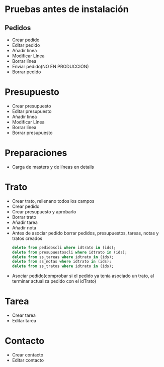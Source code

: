# Pruebas antes de instalación

## Pedidos

* Crear pedido
* Editar pedido
* Añadir línea
* Modificar Línea
* Borrar línea
* Enviar pedido(NO EN PRODUCCIÓN)
* Borrar pedido

# Presupuesto

* Crear presupuesto
* Editar presupuesto
* Añadir línea
* Modificar Línea
* Borrar línea
* Borrar presupuesto

# Preparaciones
* Carga de masters y de líneas en details

# Trato

* Crear trato, rellenano todos los campos
* Crear pedido
* Crear presupuesto y aprobarlo
* Borrar trato
* Añadir tarea
* Añadir nota
* Antes de asociar pedido borrar pedidos, presupuestos, tareas, notas y tratos creados
  ```sql
  delete from pedidoscli where idtrato in (ids);
  delete from presupuestoscli where idtrato in (ids);
  delete from ss_tareas where idtrato in (ids);
  delete from ss_notas where idtrato in (ids);
  delete from ss_tratos where idtrato in (ids);
  ```
* Asociar pedido(comprobar si el pedido ya tenía asociado un trato, al terminar actualiza pedido con el idTrato)

# Tarea

* Crear tarea
* Editar tarea

# Contacto

* Crear contacto
* Editar contacto
